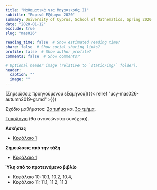 ```yaml
---
title: "Mαθηματικά για Μηχανικούς ΙΙ"
subtitle: "Εαρινό Εξάμηνο 2020"
summary: University of Cyprus, School of Mathematics, Spring 2020
date: "2020-01-12"
exclude: true
slug: "mas026"

reading_time: false  # Show estimated reading time?
share: false  # Show social sharing links?
profile: false  # Show author profile?
comments: false  # Show comments?

# Optional header image (relative to `static/img/` folder).
header:
  caption: ""
  image: ""
---
```


[Σημειώσεις προηγούμενου εξαμήνου]({{< relref "ucy-mas026-autumn2019-gr.md" >}})


Σχέδιο μαθήματος: [2ο τμήμα](/teaching/mas026/mas026.2_spring_2020_syllabus.pdf) και [3ο τμήμα](/teaching/mas026/mas026.3_spring_2020_syllabus.pdf).

[Τυπολόγιο](/teaching/mas026/typologio_2020.pdf) (θα ανανεώνεται συνέχεια).

**Ασκήσεις**

- [Κεφάλαιο 1](/teaching/mas026/mas026_exercises_1.pdf)

**Σημειώσεις από την τάξη**
- [Κεφάλαιο 1](/teaching/mas026/mas026_chapter1.pdf)

**Ύλη από το προτεινόμενο βιβλίο**
- Κεφάλαιο 10: 10.1, 10.2, 10.4,
- Κεφάλαιο 11: 11.1, 11.2, 11.3
